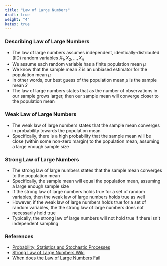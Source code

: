 ```yaml
---
title: "Law of Large Numbers"
draft: true
weight: "4"
katex: true
---
```


### Describing Law of Large Numbers
- The law of large numbers assumes independent, identically-distributed (IID) random variables $X_1, X_2, ..., X_n$
- We assume each random variable has a finite population mean $\mu$
- We know that the sample mean $\bar{x}$ is an unbiased estimator for the population mean $\mu$
- In other words, our best guess of the population mean $\mu$ is the sample mean $\bar{x}$
- The law of large numbers states that as the number of observations in our sample grows larger, then our sample mean will converge closer to the population mean

### Weak Law of Large Numbers
- The weak law of large numbers states that the sample mean converges in probability towards the population mean
- Specifically, there is a high probability that the sample mean will be close (within some non-zero margin) to the population mean, assuming a large enough sample size

### Strong Law of Large Numbers
- The strong law of large numbers states that the sample mean converges to the population mean
- Specifically, the sample mean will equal the population mean, assuming a large enough sample size
- If the strong law of large numbers holds true for a set of random variables, then the weak law of large numbers holds true as well
- However, if the weak law of large numbers holds true for a set of random variables, the the strong law of large numbers does not necessarily hold true
- Typically, the strong law of large numbers will not hold true if there isn't independent sampling

### References
- [Probability, Statistics and Stochastic Processes](http://bactra.org/prob-notes/srl.pdf)
- [Strong Law of Large Numbers Wiki](https://en.wikipedia.org/wiki/Law_of_large_numbers#Strong_law)
- [When does the Law of Large Numbers Fail](https://stats.stackexchange.com/questions/29882/when-does-the-law-of-large-numbers-fail)
